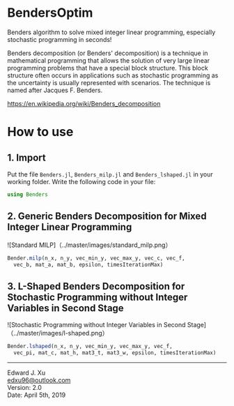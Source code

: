 # BendersOptim
Benders algorithm to solve mixed integer linear programming, especially stochastic programming in seconds!

Benders decomposition (or Benders' decomposition) is a technique in mathematical programming that allows the solution of very large linear programming problems that have a special block structure. This block structure often occurs in applications such as stochastic programming as the uncertainty is usually represented with scenarios. The technique is named after Jacques F. Benders.

https://en.wikipedia.org/wiki/Benders_decomposition

# How to use

## 1. Import 

Put the file `Benders.jl`, `Benders_milp.jl` and `Benders_lshaped.jl` in your working folder. Write the following code in your file:  
```Julia
using Benders
```

## 2. Generic Benders Decomposition for Mixed Integer Linear Programming

![Standard MILP]（../master/images/standard_milp.png）

```Julia
Bender.milp(n_x, n_y, vec_min_y, vec_max_y, vec_c, vec_f, 
  vec_b, mat_a, mat_b, epsilon, timesIterationMax)
```

## 3. L-Shaped Benders Decomposition for Stochastic Programming without Integer Variables in Second Stage

![Stochastic Programming without Integer Variables in Second Stage]（../master/images/l-shaped.png）

```Julia
Bender.lshaped(n_x, n_y, vec_min_y, vec_max_y, vec_f, 
  vec_pi, mat_c, mat_h, mat3_t, mat3_w, epsilon, timesIterationMax)
```

***

Edward J. Xu  
edxu96@outlook.com  
Version: 2.0  
Date: April 5th, 2019

